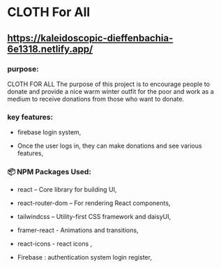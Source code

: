# CLOTH For All

## https://kaleidoscopic-dieffenbachia-6e1318.netlify.app/

### purpose:

CLOTH FOR ALL The purpose of this project is to encourage people to donate and provide a nice warm winter outfit for the poor and work as a medium to receive donations from those who want to donate.

### key features:

- firebase login system,

- Once the user logs in, they can make donations and see various features,

### 📦 NPM Packages Used:

- react – Core library for building UI,

- react-router-dom – For rendering React components,

- tailwindcss – Utility-first CSS framework and daisyUI,
- framer-react - Animations and transitions,
- react-icons - react icons ,
- Firebase : authentication system login register,
